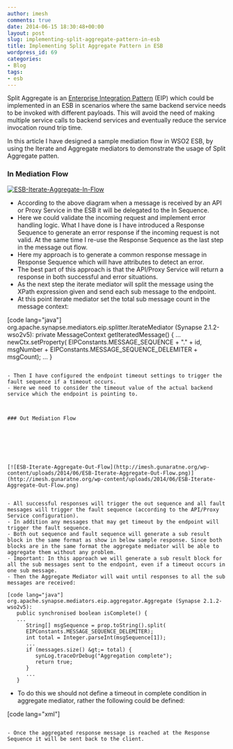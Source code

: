 ```yaml
---
author: imesh
comments: true
date: 2014-06-15 18:30:48+00:00
layout: post
slug: implementing-split-aggregate-pattern-in-esb
title: Implementing Split Aggregate Pattern in ESB
wordpress_id: 69
categories:
- Blog
tags:
- esb
---
```


Split Aggregate is an [Enterprise Integration Pattern](http://www.eaipatterns.com/) (EIP) which could be implemented in an ESB in scenarios where the same backend service needs to be invoked with different payloads. This will avoid the need of making multiple service calls to backend services and eventually reduce the service invocation round trip time.

In this article I have designed a sample mediation flow in WSO2 ESB, by using the Iterate and Aggregate mediators to demonstrate the usage of Split Aggregate patten.


### In Mediation Flow


  




[![ESB-Iterate-Aggregate-In-Flow](http://imesh.gunaratne.org/wp-content/uploads/2014/06/ESB-Iterate-Aggregate-In-Flow.png)](http://imesh.gunaratne.org/wp-content/uploads/2014/06/ESB-Iterate-Aggregate-In-Flow.png)


- According to the above diagram when a message is received by an API or Proxy Service in the ESB it will be delegated to the In Sequence.
- Here we could validate the incoming request and implement error handling logic. What I have done is I have introduced a Response Sequence to generate an error response if the incoming request is not valid. At the same time I re-use the Response Sequence as the last step in the message out flow.
- Here my approach is to generate a common response message in Response Sequence which will have attributes to detect an error.
- The best part of this approach is that the API/Proxy Service will return a response in both successful and error situations.
- As the next step the iterate mediator will split the message using the XPath expression given and send each sub message to the endpoint.
- At this point iterate mediator set the total sub message count in the message context:

[code lang="java"]
org.apache.synapse.mediators.eip.splitter.IterateMediator (Synapse 2.1.2-wso2v5):
   private MessageContext getIteratedMessage() {
      ...
      newCtx.setProperty(
      EIPConstants.MESSAGE_SEQUENCE + "." + id,
      msgNumber + EIPConstants.MESSAGE_SEQUENCE_DELEMITER + msgCount);
      ...
   }
````

- Then I have configured the endpoint timeout settings to trigger the fault sequence if a timeout occurs.
- Here we need to consider the timeout value of the actual backend service which the endpoint is pointing to.



### Out Mediation Flow


  




[![ESB-Iterate-Aggregate-Out-Flow](http://imesh.gunaratne.org/wp-content/uploads/2014/06/ESB-Iterate-Aggregate-Out-Flow.png)](http://imesh.gunaratne.org/wp-content/uploads/2014/06/ESB-Iterate-Aggregate-Out-Flow.png)


- All successful responses will trigger the out sequence and all fault messages will trigger the fault sequence (according to the API/Proxy Service configuration).
- In addition any messages that may get timeout by the endpoint will trigger the fault sequence.
- Both out sequence and fault sequence will generate a sub result block in the same format as show in below sample response. Since both blocks are in the same format the aggregate mediator will be able to aggregate them without any problem.
- Important: In this approach we will generate a sub result block for all the sub messages sent to the endpoint, even if a timeout occurs in one sub message.
- Then the Aggregate Mediator will wait until responses to all the sub messages are received:

[code lang="java"]
org.apache.synapse.mediators.eip.aggregator.Aggregate (Synapse 2.1.2-wso2v5):
   public synchronised boolean isComplete() {
   ...
      String[] msgSequence = prop.toString().split(
      EIPConstants.MESSAGE_SEQUENCE_DELEMITER);
      int total = Integer.parseInt(msgSequence[1]);
      ...
      if (messages.size() &gt;= total) {
         synLog.traceOrDebug("Aggregation complete");
         return true;
      }
      ...
   }
````

- To do this we should not define a timeout in complete condition in aggregate mediator, rather the following could be defined:

[code lang="xml"]
<aggregate> 
    <completeCondition> 
        <messageCount/> 
    </completeCondition> 
    <onComplete xmlns:m0="http://services.samples" expression="//m0:getQuoteResponse"> 
        <send/> 
    </onComplete> 
</aggregate> 
</code>
````

- Once the aggregated response message is reached at the Response Sequence it will be sent back to the client.
